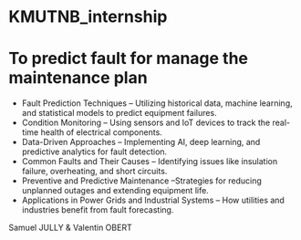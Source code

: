 # KMUTNB_internship

# To predict fault for manage the maintenance plan

- Fault Prediction Techniques – Utilizing historical data, machine learning, and statistical models to predict equipment
failures.
- Condition Monitoring – Using sensors and IoT devices to track the real-time health of electrical components.
- Data-Driven Approaches – Implementing AI, deep learning, and predictive analytics for fault detection.
- Common Faults and Their Causes – Identifying issues like insulation failure, overheating, and short circuits.
- Preventive and Predictive Maintenance –Strategies for reducing unplanned outages and extending equipment life.
- Applications in Power Grids and Industrial Systems – How utilities and industries benefit from fault forecasting.

Samuel JULLY & Valentin OBERT